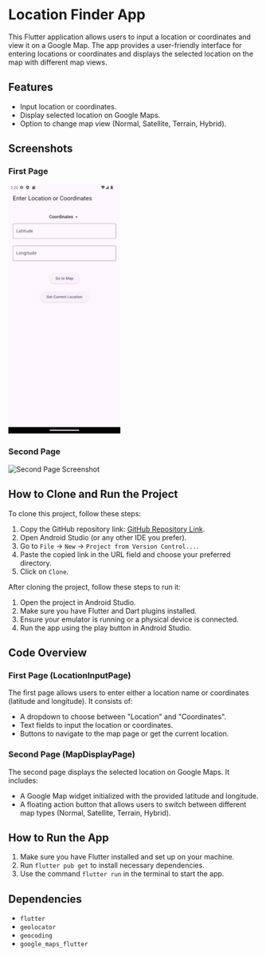 # Location Finder App

This Flutter application allows users to input a location or coordinates and view it on a Google Map. The app provides a user-friendly interface for entering locations or coordinates and displays the selected location on the map with different map views.

## Features

- Input location or coordinates.
- Display selected location on Google Maps.
- Option to change map view (Normal, Satellite, Terrain, Hybrid).

## Screenshots

### First Page
<img src="https://github.com/Gunitgirdhar/Location_finder-RIDESENSE/blob/16147c0b18bab1e6edf966a634f802156133d61c/01.jpg" alt="First Page Screenshot" height="500"/>

### Second Page
![Second Page Screenshot](path_to_second_page_screenshot)

## How to Clone and Run the Project

To clone this project, follow these steps:

1. Copy the GitHub repository link: [GitHub Repository Link](https://github.com/Gunitgirdhar/Location_finder-RIDESENSE).
2. Open Android Studio (or any other IDE you prefer).
3. Go to `File` -> `New` -> `Project from Version Control...`.
4. Paste the copied link in the URL field and choose your preferred directory.
5. Click on `Clone`.

After cloning the project, follow these steps to run it:

1. Open the project in Android Studio.
2. Make sure you have Flutter and Dart plugins installed.
3. Ensure your emulator is running or a physical device is connected.
4. Run the app using the play button in Android Studio.

## Code Overview

### First Page (LocationInputPage)

The first page allows users to enter either a location name or coordinates (latitude and longitude). It consists of:

- A dropdown to choose between "Location" and "Coordinates".
- Text fields to input the location or coordinates.
- Buttons to navigate to the map page or get the current location.

### Second Page (MapDisplayPage)

The second page displays the selected location on Google Maps. It includes:

- A Google Map widget initialized with the provided latitude and longitude.
- A floating action button that allows users to switch between different map types (Normal, Satellite, Terrain, Hybrid).

## How to Run the App

1. Make sure you have Flutter installed and set up on your machine.
2. Run `flutter pub get` to install necessary dependencies.
3. Use the command `flutter run` in the terminal to start the app.

## Dependencies

- `flutter`
- `geolocator`
- `geocoding`
- `google_maps_flutter`



